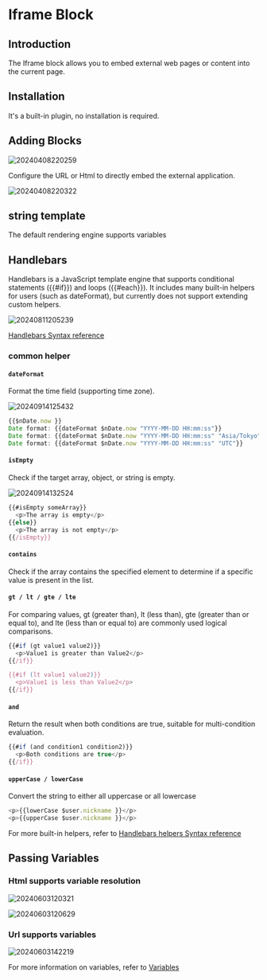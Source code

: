 # Iframe Block

<PluginInfo name="block-iframe"></PluginInfo>

## Introduction
The Iframe block allows you to embed external web pages or content into the current page.

## Installation

It's a built-in plugin, no installation is required.

## Adding Blocks

![20240408220259](https://static-docs.nocobase.com/20240408220259.png)

Configure the URL or Html to directly embed the external application.

![20240408220322](https://static-docs.nocobase.com/20240408220322.png)


## string template
The default rendering engine supports variables
## Handlebars

Handlebars is a JavaScript template engine that supports conditional statements ({{#if}}) and loops ({{#each}}). It includes many built-in helpers for users (such as dateFormat), but currently does not support extending custom helpers.

![20240811205239](https://static-docs.nocobase.com/20240811205239.png)

<a href="https://handlebarsjs.com/guide/builtin-helpers" target="_blank"> Handlebars Syntax reference</a>

### common helper

#### `dateFormat`

Format the time field (supporting time zone).

![20240914125432](https://static-docs.nocobase.com/20240914125432.png)

```javascript
{{$nDate.now }}
Date format: {{dateFormat $nDate.now "YYYY-MM-DD HH:mm:ss"}}
Date format: {{dateFormat $nDate.now "YYYY-MM-DD HH:mm:ss" "Asia/Tokyo"}}
Date format: {{dateFormat $nDate.now "YYYY-MM-DD HH:mm:ss" "UTC"}}
```

#### `isEmpty`

Check if the target array, object, or string is empty.

![20240914132524](https://static-docs.nocobase.com/20240914132524.png)

```javascript
{{#isEmpty someArray}}
  <p>The array is empty</p>
{{else}}
  <p>The array is not empty</p>
{{/isEmpty}}
```

#### `contains`

Check if the array contains the specified element to determine if a specific value is present in the list.

#### `gt / lt / gte / lte`

For comparing values, gt (greater than), lt (less than), gte (greater than or equal to), and lte (less than or equal to) are commonly used logical comparisons.

```javascript
{{#if (gt value1 value2)}}
  <p>Value1 is greater than Value2</p>
{{/if}}

{{#if (lt value1 value2)}}
  <p>Value1 is less than Value2</p>
{{/if}}
```

#### `and`

Return the result when both conditions are true, suitable for multi-condition evaluation.

```javascript
{{#if (and condition1 condition2)}}
  <p>Both conditions are true</p>
{{/if}}
```

#### `upperCase / lowerCase`

Convert the string to either all uppercase or all lowercase

```javascript
<p>{{lowerCase $user.nickname }}</p>
<p>{{upperCase $user.nickname }}</p>

```

For more built-in helpers, refer to <a href="https://www.npmjs.com/package/@budibase/handlebars-helpers#helpers" target="_blank">Handlebars helpers Syntax reference</a>

## Passing Variables

### Html supports variable resolution

![20240603120321](https://static-docs.nocobase.com/20240603120321.png)

![20240603120629](https://static-docs.nocobase.com/20240603120629.gif)

### Url supports variables

![20240603142219](https://static-docs.nocobase.com/20240603142219.png)

For more information on variables, refer to [Variables](/handbook/ui/variables)
